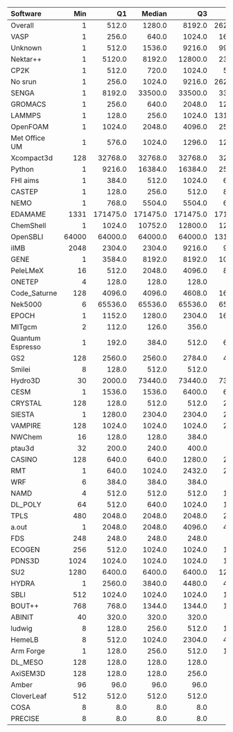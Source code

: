 | Software         |   Min |       Q1 |   Median |       Q3 |    Max |    Jobs |     Nodeh |   PercentUse |   Users |   Projects |
|:-----------------|------:|---------:|---------:|---------:|-------:|--------:|----------:|-------------:|--------:|-----------:|
| Overall          |     1 |    512.0 |   1280.0 |   8192.0 | 262144 | 2723804 | 3933345.6 |        100.0 |     907 |        117 |
| VASP             |     1 |    256.0 |    640.0 |   1024.0 |  16384 |  857992 |  799281.2 |         20.3 |     155 |         17 |
| Unknown          |     1 |    512.0 |   1536.0 |   9216.0 |  99104 |  778285 |  717913.3 |         18.3 |     434 |         84 |
| Nektar++         |     1 |   5120.0 |   8192.0 |  12800.0 |  23040 |     783 |  296212.3 |          7.5 |      17 |          5 |
| CP2K             |     1 |    512.0 |    720.0 |   1024.0 |   5120 |   63565 |  237985.9 |          6.1 |      61 |         13 |
| No srun          |     1 |    256.0 |   1024.0 |   9216.0 | 262144 |  108342 |  229167.5 |          5.8 |     675 |        103 |
| SENGA            |     1 |   8192.0 |  33500.0 |  33500.0 |  33500 |     198 |  192393.7 |          4.9 |       7 |          3 |
| GROMACS          |     1 |    256.0 |    640.0 |   2048.0 |  12288 |   37975 |  163321.6 |          4.2 |      49 |          7 |
| LAMMPS           |     1 |    128.0 |    256.0 |   1024.0 | 131072 |  106225 |  152546.9 |          3.9 |      56 |         18 |
| OpenFOAM         |     1 |   1024.0 |   2048.0 |   4096.0 |  25600 |    2610 |  144009.2 |          3.7 |      55 |         17 |
| Met Office UM    |     1 |    576.0 |   1024.0 |   1296.0 |  12544 |   13916 |  113859.9 |          2.9 |      45 |          6 |
| Xcompact3d       |   128 |  32768.0 |  32768.0 |  32768.0 |  32768 |      91 |   92932.9 |          2.4 |       5 |          4 |
| Python           |     1 |   9216.0 |  16384.0 |  16384.0 |  25600 |   42180 |   90739.9 |          2.3 |      63 |         26 |
| FHI aims         |     1 |    384.0 |    512.0 |   1024.0 |   6000 |   20524 |   76286.2 |          1.9 |      28 |          5 |
| CASTEP           |     1 |    128.0 |    256.0 |    512.0 |   8192 |   80845 |   66387.9 |          1.7 |      43 |          7 |
| NEMO             |     1 |    768.0 |   5504.0 |   5504.0 |   6528 |    4094 |   53013.0 |          1.3 |      23 |          3 |
| EDAMAME          |  1331 | 171475.0 | 171475.0 | 171475.0 | 171475 |      55 |   52585.5 |          1.3 |       2 |          1 |
| ChemShell        |     1 |   1024.0 |  10752.0 |  12800.0 |  12800 |    2026 |   49848.1 |          1.3 |      15 |          5 |
| OpenSBLI         | 64000 |  64000.0 |  64000.0 |  64000.0 | 131072 |      15 |   45114.4 |          1.1 |       2 |          2 |
| iIMB             |  2048 |   2304.0 |   2304.0 |   9216.0 |   9216 |      76 |   34793.5 |          0.9 |       1 |          1 |
| GENE             |     1 |   3584.0 |   8192.0 |   8192.0 |  10240 |     776 |   33501.2 |          0.9 |      15 |          3 |
| PeleLMeX         |    16 |    512.0 |   2048.0 |   4096.0 |   8192 |     382 |   30876.4 |          0.8 |       3 |          1 |
| ONETEP           |     4 |    128.0 |    128.0 |    128.0 |    128 |     698 |   29480.2 |          0.7 |       5 |          2 |
| Code_Saturne     |   128 |   4096.0 |   4096.0 |   4608.0 |  16384 |     146 |   26459.1 |          0.7 |       9 |          4 |
| Nek5000          |     6 |  65536.0 |  65536.0 |  65536.0 |  65536 |      62 |   25983.0 |          0.7 |       3 |          2 |
| EPOCH            |     1 |   1152.0 |   1280.0 |   2304.0 |  16000 |     919 |   21691.8 |          0.6 |       7 |          2 |
| MITgcm           |     2 |    112.0 |    126.0 |    356.0 |    384 |   24578 |   21060.1 |          0.5 |      10 |          2 |
| Quantum Espresso |     1 |    192.0 |    384.0 |    512.0 |   6400 |   10261 |   18334.3 |          0.5 |      34 |         10 |
| GS2              |   128 |   2560.0 |   2560.0 |   2784.0 |   4096 |    9457 |   14572.0 |          0.4 |       5 |          2 |
| Smilei           |     8 |    128.0 |    512.0 |    512.0 |    512 |    1780 |   12516.6 |          0.3 |       3 |          1 |
| Hydro3D          |    30 |   2000.0 |  73440.0 |  73440.0 |  73440 |      86 |   11842.0 |          0.3 |       3 |          3 |
| CESM             |     1 |   1536.0 |   1536.0 |   6400.0 |   6400 |     305 |   11252.3 |          0.3 |       4 |          1 |
| CRYSTAL          |   128 |    128.0 |    512.0 |    512.0 |   2560 |    2487 |   10301.9 |          0.3 |       4 |          2 |
| SIESTA           |     1 |   1280.0 |   2304.0 |   2304.0 |   2304 |     415 |    9061.3 |          0.2 |       4 |          2 |
| VAMPIRE          |   128 |   1024.0 |   1024.0 |   1024.0 |   2048 |     369 |    6921.1 |          0.2 |       5 |          3 |
| NWChem           |    16 |    128.0 |    128.0 |    384.0 |    512 |  547924 |    6132.9 |          0.2 |       9 |          5 |
| ptau3d           |    32 |    200.0 |    240.0 |    400.0 |    400 |      33 |    5891.8 |          0.1 |       2 |          2 |
| CASINO           |   128 |    640.0 |    640.0 |   1280.0 |   2560 |      61 |    4954.2 |          0.1 |       2 |          2 |
| RMT              |     1 |    640.0 |   1024.0 |   2432.0 |   2560 |     258 |    4830.1 |          0.1 |       6 |          1 |
| WRF              |     6 |    384.0 |    384.0 |    384.0 |    384 |      82 |    3763.5 |          0.1 |       4 |          1 |
| NAMD             |     4 |    512.0 |    512.0 |    512.0 |   1536 |     233 |    2677.0 |          0.1 |       7 |          5 |
| DL_POLY          |    64 |    512.0 |    640.0 |   1024.0 |   1152 |     188 |    2006.1 |          0.1 |       5 |          2 |
| TPLS             |   480 |   2048.0 |   2048.0 |   2048.0 |   2048 |      17 |    1900.4 |          0.0 |       2 |          1 |
| a.out            |     1 |   2048.0 |   2048.0 |   4096.0 |   4096 |     639 |    1883.9 |          0.0 |      10 |          6 |
| FDS              |   248 |    248.0 |    248.0 |    248.0 |    248 |      34 |    1480.8 |          0.0 |       1 |          1 |
| ECOGEN           |   256 |    512.0 |   1024.0 |   1024.0 |   1024 |      24 |    1295.5 |          0.0 |       2 |          2 |
| PDNS3D           |  1024 |   1024.0 |   1024.0 |   1024.0 |   1024 |      69 |    1272.6 |          0.0 |       2 |          1 |
| SU2              |  1280 |   6400.0 |   6400.0 |   6400.0 |  12800 |       3 |    1186.7 |          0.0 |       1 |          1 |
| HYDRA            |     1 |   2560.0 |   3840.0 |   4480.0 |   4480 |     356 |     773.9 |          0.0 |       6 |          4 |
| SBLI             |   512 |   1024.0 |   1024.0 |   1024.0 |   1024 |      51 |     388.5 |          0.0 |       1 |          1 |
| BOUT++           |   768 |    768.0 |   1344.0 |   1344.0 |   1344 |       5 |     172.2 |          0.0 |       1 |          1 |
| ABINIT           |    40 |    320.0 |    320.0 |    320.0 |    640 |      19 |     156.8 |          0.0 |       1 |          1 |
| ludwig           |     8 |    128.0 |    256.0 |    512.0 |   1024 |     218 |     130.7 |          0.0 |       1 |          1 |
| HemeLB           |     8 |    512.0 |   1024.0 |   2304.0 |   4096 |     518 |      91.0 |          0.0 |       2 |          2 |
| Arm Forge        |     1 |    128.0 |    256.0 |    512.0 |   1024 |     421 |      36.0 |          0.0 |      10 |          7 |
| DL_MESO          |   128 |    128.0 |    128.0 |    128.0 |    128 |       7 |      31.6 |          0.0 |       1 |          1 |
| AxiSEM3D         |   128 |    128.0 |    128.0 |    256.0 |    256 |      78 |      26.8 |          0.0 |       1 |          1 |
| Amber            |    96 |     96.0 |     96.0 |     96.0 |     96 |       1 |      16.2 |          0.0 |       1 |          1 |
| CloverLeaf       |   512 |    512.0 |    512.0 |    512.0 |    512 |       1 |       0.3 |          0.0 |       1 |          1 |
| COSA             |     8 |      8.0 |      8.0 |      8.0 |      8 |      10 |       0.1 |          0.0 |       1 |          1 |
| PRECISE          |     8 |      8.0 |      8.0 |      8.0 |      8 |      36 |       0.0 |          0.0 |       1 |          1 |